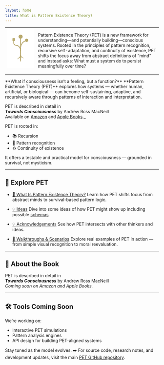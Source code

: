 ```yaml
---
layout: home
title: What is Pattern Existence Theory?
---
```


<table style="width:100%;">
  <tr>
    <td style="width:20%; vertical-align: top;">
      <img src="TowardsConsciousness_Branch.png" alt="PET Logo" style="width:100px;">
    </td>
    <td style="width:80%; vertical-align: top;">
      <p>
        Pattern Existence Theory (PET) is a new framework for understanding—and potentially building—conscious systems.
        Rooted in the principles of pattern recognition, recursive self-adaptation, and continuity of existence, PET
        shifts the focus away from abstract definitions of “mind” and instead asks: What must a system do to persist
        meaningfully over time?
      </p>
    </td>
  </tr>
</table>
**What if consciousness isn’t a feeling, but a function?**  
**Pattern Existence Theory (PET)** explores how systems — whether human, artificial, or biological — can become self-sustaining, adaptive, and recursively aware through patterns of interaction and interpretation.

PET is described in detail in  
**_Towards Consciousness_** by Andrew Ross MacNeill  
Available on [Amazon](https://amzn.to/43QvEaB) and [Apple Books](https://books.apple.com/us/book/towards-consciousness/id6745515501?ls=1)._

PET is rooted in:

- 📚 Recursion
- 🧩 Pattern recognition
- ♻️ Continuity of existence

It offers a testable and practical model for consciousness — grounded in survival, not mysticism.

---

## 🚀 Explore PET

- [📘 What Is Pattern Existence Theory?](./theory/)
  Learn how PET shifts focus from abstract minds to survival-based pattern logic.

- [💡 Ideas](./ideas)
  Dive into some ideas of how PET might show up including possible [schemas](./ideas/schema)

- [💡 Acknowledgements](./ideas/acknowledgements)
  See how PET intersects with other thinkers and ideas.

- [🧪 Walkthroughs & Scenarios](./walkthroughs/)
  Explore real examples of PET in action — from simple visual recognition to moral reevaluation.

---

## 📖 About the Book

PET is described in detail in  
**_Towards Consciousness_** by Andrew Ross MacNeill  
_Coming soon on Amazon and Apple Books._

---

## 🛠️ Tools Coming Soon

We’re working on:

- Interactive PET simulations
- Pattern analysis engines
- API design for building PET-aligned systems

Stay tuned as the model evolves.
➡️ For source code, research notes, and development updates, visit the main [PET GitHub repository](https://github.com/akselsoft/pet).

